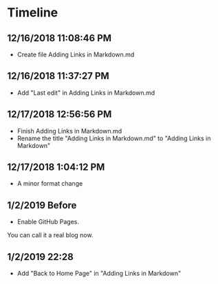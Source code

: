 # Timeline

## 12/16/2018 11:08:46 PM

- Create file Adding Links in Markdown.md

## 12/16/2018 11:37:27 PM

- Add "Last edit" in Adding Links in Markdown.md

## 12/17/2018 12:56:56 PM

- Finish Adding Links in Markdown.md
- Rename the title "Adding Links in Markdown.md" to "Adding Links in Markdown"

## 12/17/2018 1:04:12 PM

- A minor format change

## 1/2/2019 Before

- Enable GitHub Pages.

You can call it a real blog now.

## 1/2/2019 22:28

- Add "Back to Home Page" in "Adding Links in Markdown"
